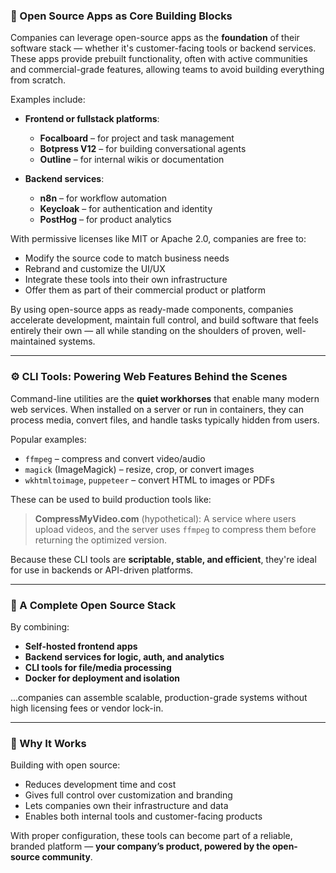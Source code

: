 
### 🧩 Open Source Apps as Core Building Blocks

Companies can leverage open-source apps as the **foundation** of their software stack — whether it's customer-facing tools or backend services. These apps provide prebuilt functionality, often with active communities and commercial-grade features, allowing teams to avoid building everything from scratch.

Examples include:

- **Frontend or fullstack platforms**:
    - **Focalboard** – for project and task management
    - **Botpress V12** – for building conversational agents
    - **Outline** – for internal wikis or documentation

- **Backend services**:
    
    - **n8n** – for workflow automation
    - **Keycloak** – for authentication and identity
    - **PostHog** – for product analytics
        

With permissive licenses like MIT or Apache 2.0, companies are free to:

- Modify the source code to match business needs
- Rebrand and customize the UI/UX
- Integrate these tools into their own infrastructure
- Offer them as part of their commercial product or platform

By using open-source apps as ready-made components, companies accelerate development, maintain full control, and build software that feels entirely their own — all while standing on the shoulders of proven, well-maintained systems.

---

### ⚙️ CLI Tools: Powering Web Features Behind the Scenes

Command-line utilities are the **quiet workhorses** that enable many modern web services. When installed on a server or run in containers, they can process media, convert files, and handle tasks typically hidden from users.

Popular examples:

- `ffmpeg` – compress and convert video/audio
- `magick` (ImageMagick) – resize, crop, or convert images
- `wkhtmltoimage`, `puppeteer` – convert HTML to images or PDFs
    

These can be used to build production tools like:

> **CompressMyVideo.com** (hypothetical): A service where users upload videos, and the server uses `ffmpeg` to compress them before returning the optimized version.

Because these CLI tools are **scriptable, stable, and efficient**, they're ideal for use in backends or API-driven platforms.

---

### 🧱 A Complete Open Source Stack

By combining:
- **Self-hosted frontend apps**
- **Backend services for logic, auth, and analytics**
- **CLI tools for file/media processing**
- **Docker for deployment and isolation**

...companies can assemble scalable, production-grade systems without high licensing fees or vendor lock-in.

---

### 🚀 Why It Works

Building with open source:
- Reduces development time and cost
- Gives full control over customization and branding
- Lets companies own their infrastructure and data
- Enables both internal tools and customer-facing products

With proper configuration, these tools can become part of a reliable, branded platform — **your company’s product, powered by the open-source community**.